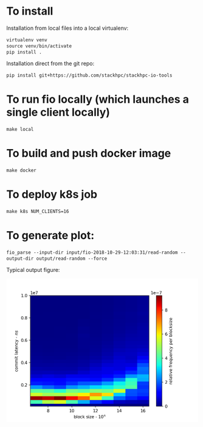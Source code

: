 # To install

Installation from local files into a local virtualenv:

    virtualenv venv
    source venv/bin/activate
    pip install .

Installation direct from the git repo:

    pip install git+https://github.com/stackhpc/stackhpc-io-tools

# To run fio locally (which launches a single client locally)

    make local

# To build and push docker image

    make docker

# To deploy k8s job

    make k8s NUM_CLIENTS=16

# To generate plot:

    fio_parse --input-dir input/fio-2018-10-29-12:03:31/read-random --output-dir output/read-random --force

Typical output figure:

![Typical output](blob.png)
